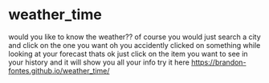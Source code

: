 # weather_time
would you like to know the weather??
of course you would 
just search a city and click on the one you want
oh you accidently clicked on something while looking at your forecast
thats ok just click on the item you want to see in your history and it will show you all your info
try it here
https://brandon-fontes.github.io/weather_time/
